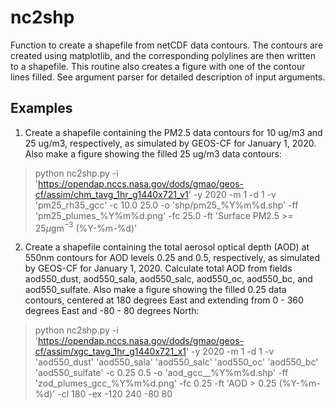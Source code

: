 # nc2shp
Function to create a shapefile from netCDF data contours. The contours are created using matplotlib, and the corresponding polylines are then written to a shapefile. This routine also creates a figure with one of the contour lines filled. See argument parser for detailed description of input arguments.

## Examples

1. Create a shapefile containing the PM2.5 data contours for 10 ug/m3 and 25 ug/m3, respectively, as simulated by GEOS-CF for January 1, 2020. Also make a figure showing the filled 25 ug/m3 data contours:

> python nc2shp.py -i 'https://opendap.nccs.nasa.gov/dods/gmao/geos-cf/assim/chm_tavg_1hr_g1440x721_v1' -y 2020 -m 1 -d 1 -v 'pm25_rh35_gcc' -c 10.0 25.0 -o 'shp/pm25_%Y%m%d.shp' -ff 'pm25_plumes_%Y%m%d.png' -fc 25.0 -ft 'Surface PM2.5 >= 25$\mu$gm$^{-3}$ (%Y-%m-%d)'

2. Create a shapefile containing the total aerosol optical depth (AOD) at 550nm contours for AOD levels 0.25 and 0.5, respectively, as simulated by GEOS-CF for January 1, 2020. Calculate total AOD from fields aod550_dust, aod550_sala, aod550_salc, aod550_oc, aod550_bc, and aod550_sulfate. Also make a figure showing the filled 0.25 data contours, centered at 180 degrees East and extending from 0 - 360 degrees East and -80 - 80 degrees North:

> python nc2shp.py -i 'https://opendap.nccs.nasa.gov/dods/gmao/geos-cf/assim/xgc_tavg_1hr_g1440x721_x1' -y 2020 -m 1 -d 1 -v 'aod550_dust' 'aod550_sala' 'aod550_salc' 'aod550_oc' 'aod550_bc' 'aod550_sulfate' -c 0.25 0.5 -o 'aod_gcc__%Y%m%d.shp' -ff 'zod_plumes_gcc_%Y%m%d.png' -fc 0.25 -ft 'AOD > 0.25 (%Y-%m-%d)' -cl 180 -ex -120 240 -80 80
